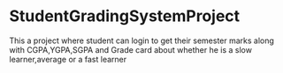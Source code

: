 # StudentGradingSystemProject
This a project where student can login to get their semester marks along with CGPA,YGPA,SGPA and Grade card about whether he is a slow learner,average or a fast learner

